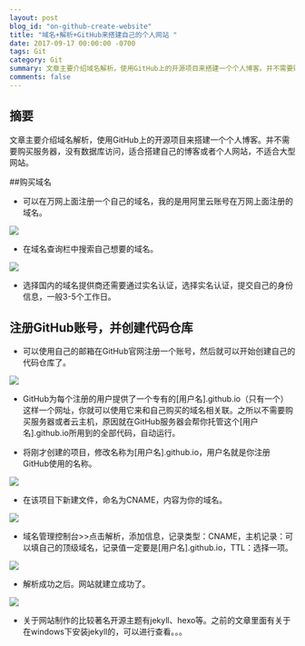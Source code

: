```yaml
---
layout: post
blog_id: "on-github-create-website"
title: "域名+解析+GitHub来搭建自己的个人网站 "
date: 2017-09-17 00:00:00 -0700
tags: Git
category: Git
summary: 文章主要介绍域名解析，使用GitHub上的开源项目来搭建一个个人博客。并不需要购买服务器，没有数据库访问，适合搭建自己的博客或者个人网站，不适合大型网站
comments: false
---
```


## 摘要
文章主要介绍域名解析，使用GitHub上的开源项目来搭建一个个人博客。并不需要购买服务器，没有数据库访问，适合搭建自己的博客或者个人网站，不适合大型网站。

##购买域名
* 可以在万网上面注册一个自己的域名，我的是用阿里云账号在万网上面注册的域名。

![](http://upload-images.jianshu.io/upload_images/6673460-15568b6f178089bf.png?imageMogr2/auto-orient/strip%7CimageView2/2/w/1240)

* 在域名查询栏中搜索自己想要的域名。

![](http://upload-images.jianshu.io/upload_images/6673460-0762d5a676ff6953.png?imageMogr2/auto-orient/strip%7CimageView2/2/w/1240)

* 选择国内的域名提供商还需要通过实名认证，选择实名认证，提交自己的身份信息，一般3-5个工作日。


## 注册GitHub账号，并创建代码仓库
* 可以使用自己的邮箱在GitHub官网注册一个账号，然后就可以开始创建自己的代码仓库了。

![](http://upload-images.jianshu.io/upload_images/6673460-10a75fc0f528a2f6.png?imageMogr2/auto-orient/strip%7CimageView2/2/w/1240)

* GitHub为每个注册的用户提供了一个专有的[用户名].github.io（只有一个）这样一个网址，你就可以使用它来和自己购买的域名相关联。之所以不需要购买服务器或者云主机，原因就在GitHub服务器会帮你托管这个[用户名].github.io所用到的全部代码，自动运行。

* 将刚才创建的项目，修改名称为[用户名].github.io，用户名就是你注册GitHub使用的名称。


![](http://upload-images.jianshu.io/upload_images/6673460-fef2c86d10a09e57.png?imageMogr2/auto-orient/strip%7CimageView2/2/w/1240)

* 在该项目下新建文件，命名为CNAME，内容为你的域名。 

![](http://upload-images.jianshu.io/upload_images/6673460-d927185d8c314256.png?imageMogr2/auto-orient/strip%7CimageView2/2/w/1240)

* 域名管理控制台>>点击解析，添加信息，记录类型：CNAME，主机记录：可以填自己的顶级域名，记录值一定要是[用户名].github.io，TTL：选择一项。


![](http://upload-images.jianshu.io/upload_images/6673460-8cd9923d8db2d62c.png?imageMogr2/auto-orient/strip%7CimageView2/2/w/1240)

* 解析成功之后。网站就建立成功了。

![](http://upload-images.jianshu.io/upload_images/6673460-680d77262a80dd6a.png?imageMogr2/auto-orient/strip%7CimageView2/2/w/1240)

* 关于网站制作的比较著名开源主题有jekyll、hexo等。之前的文章里面有关于在windows下安装jekyll的，可以进行查看。。。